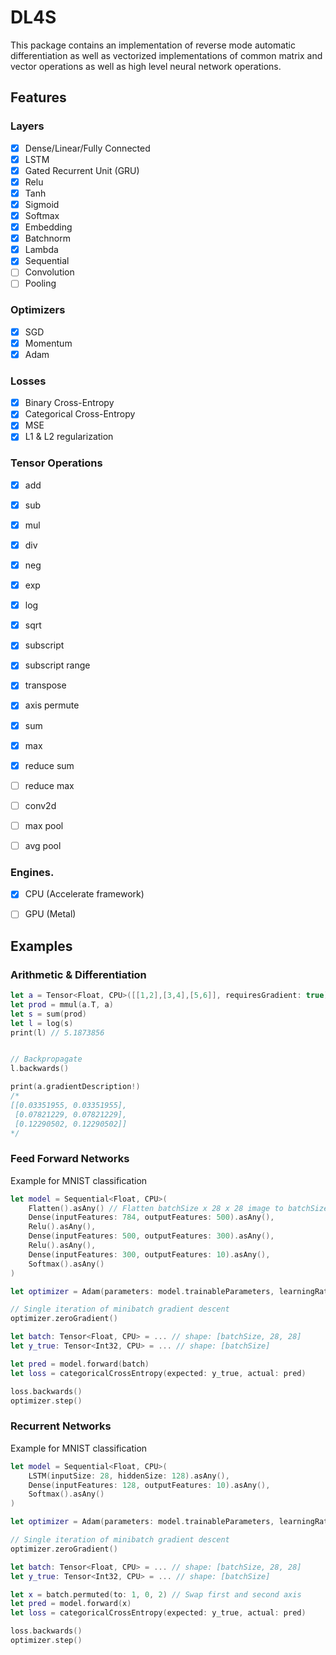 # DL4S

This package contains an implementation of reverse mode automatic differentiation as well as vectorized implementations of common matrix and vector operations as well as high level neural network operations.

## Features

### Layers
- [x] Dense/Linear/Fully Connected
- [x] LSTM
- [x] Gated Recurrent Unit (GRU)
- [x] Relu
- [x] Tanh
- [x] Sigmoid
- [x] Softmax
- [x] Embedding
- [x] Batchnorm
- [x] Lambda 
- [x] Sequential
- [ ] Convolution
- [ ] Pooling

### Optimizers
- [x] SGD
- [x] Momentum
- [x] Adam

### Losses
- [x] Binary Cross-Entropy
- [x] Categorical Cross-Entropy
- [x] MSE
- [x] L1 & L2 regularization

### Tensor Operations
- [x] add
- [x] sub
- [x] mul 
- [x] div
- [x] neg
- [x] exp
- [x] log
- [x] sqrt
- [x] subscript
- [x] subscript range
- [x] transpose
- [x] axis permute
- [x] sum
- [x] max
- [x] reduce sum
- [ ] reduce max
- [ ] conv2d
- [ ] max pool
- [ ] avg pool



### Engines.
- [x] CPU (Accelerate framework)
- [ ] GPU (Metal)


## Examples

### Arithmetic & Differentiation

```swift
let a = Tensor<Float, CPU>([[1,2],[3,4],[5,6]], requiresGradient: true)
let prod = mmul(a.T, a)
let s = sum(prod)
let l = log(s)
print(l) // 5.1873856


// Backpropagate
l.backwards()

print(a.gradientDescription!)
/*
[[0.03351955, 0.03351955],
 [0.07821229, 0.07821229],
 [0.12290502, 0.12290502]]
*/
```

### Feed Forward Networks

Example for MNIST classification

```swift
let model = Sequential<Float, CPU>(
    Flatten().asAny() // Flatten batchSize x 28 x 28 image to batchSize x 784 vector
    Dense(inputFeatures: 784, outputFeatures: 500).asAny(),
    Relu().asAny(),
    Dense(inputFeatures: 500, outputFeatures: 300).asAny(),
    Relu().asAny(),
    Dense(inputFeatures: 300, outputFeatures: 10).asAny(),
    Softmax().asAny()
)

let optimizer = Adam(parameters: model.trainableParameters, learningRate: 0.001)

// Single iteration of minibatch gradient descent
optimizer.zeroGradient()

let batch: Tensor<Float, CPU> = ... // shape: [batchSize, 28, 28]
let y_true: Tensor<Int32, CPU> = ... // shape: [batchSize]

let pred = model.forward(batch)
let loss = categoricalCrossEntropy(expected: y_true, actual: pred)

loss.backwards()
optimizer.step()
```

### Recurrent Networks

Example for MNIST classification

```swift
let model = Sequential<Float, CPU>(
    LSTM(inputSize: 28, hiddenSize: 128).asAny(),
    Dense(inputFeatures: 128, outputFeatures: 10).asAny(),
    Softmax().asAny()
)

let optimizer = Adam(parameters: model.trainableParameters, learningRate: 0.001)

// Single iteration of minibatch gradient descent
optimizer.zeroGradient()

let batch: Tensor<Float, CPU> = ... // shape: [batchSize, 28, 28]
let y_true: Tensor<Int32, CPU> = ... // shape: [batchSize]

let x = batch.permuted(to: 1, 0, 2) // Swap first and second axis
let pred = model.forward(x)
let loss = categoricalCrossEntropy(expected: y_true, actual: pred)

loss.backwards()
optimizer.step()
```
